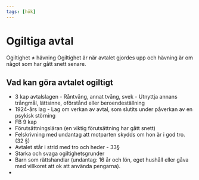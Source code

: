 ```yaml
---
tags: [hök]
---
```

# Ogiltiga avtal

Ogiltighet $\neq$ hävning
Ogiltighet är när avtalet gjordes upp och hävning är om något som har gått snett senare.

## Vad kan göra avtalet ogiltigt
- 3 kap avtalslagen 
	  - Råntvång, annat tvång, svek
	  - Utnyttja annans trångmål, lättsinne, oförstånd eller beroendeställning
- 1924-års lag 
		-  Lag om verkan av avtal, som slutits under påverkan av en psykisk störning
- FB 9 kap
- Förutsättningsläran (en viktig förutsättning har gått snett)
- Felskrivning med undantag att motparten skydds om hon är i god tro. (32 §)
- Avtalet står i strid med tro och heder - 33§
- Starka och svaga ogiltighetsgrunder
- Barn som rättshandlar (undantag: 16 år och lön, eget hushåll eller gåva med villkoret att ok att använda pengarna).
- 

